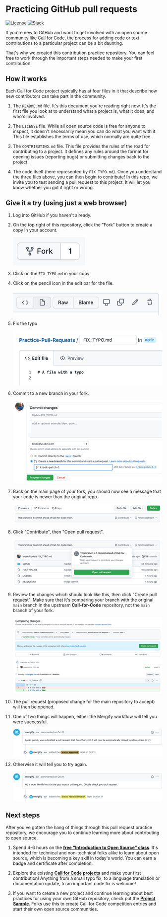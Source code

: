 # Practicing GitHub pull requests

[![License](https://img.shields.io/badge/License-Apache2-blue.svg)](https://www.apache.org/licenses/LICENSE-2.0) [![Slack](https://img.shields.io/static/v1?label=Community&message=%23open-source-general&color=blue)](https://callforcode.org/slack)

If you're new to GitHub and want to get involved with an open source community like [Call for Code](https://github.com/Call-for-Code/Project-Catalog), the process for adding code or text contributions to a particular project can be a bit daunting.

That's why we created this contribution practice repository. You can feel free to work through the important steps needed to make your first contribution.

## How it works

Each Call for Code project typically has at four files in it that describe how new contributors can take part in the community.

1. The `README.md` file. It's this document you're reading right now. It's the first file you look at to understand what a project is, what it does, and who's involved.

1. The `LICENSE` file. While all open source code is free for anyone to inspect, it doesn't necessarily mean you can do what you want with it. This file establishes the terms of use, which normally are quite free.

1. The `CONTRIBUTING.md` file. This file provides the rules of the road for contributing to a project. It defines any rules around the format for opening issues (reporting bugs) or submitting changes back to the project.

1. The code itself (here represented by `FIX_TYPO.md`). Once you understand the three files above, you can then begin to contribute! In this repo, we invite you to test sending a pull request to this project. It will let you know whether you got it right or wrong.

## Give it a try (using just a web browser)

1. Log into GitHub if you haven't already.

1. On the top right of this repository, click the "Fork" button to create a copy in your account.

   ![Fork](img/2-fork.png)

1. Click on the `FIX_TYPO.md` in your copy.

1. Click on the pencil icon in the edit bar for the file.

   ![Edit](img/4-edit.png)

1. Fix the typo

   ![Fix](img/5-fix.png)

1. Commit to a new branch in your fork.

   ![Commit](img/5-commit.png)

1. Back on the main page of your fork, you should now see a message that your code is newer than the original repo.

   ![Fix](img/6-diff.png)

1. Click "Contribute", then "Open pull request".

   ![Fix](img/7-pr.png)

1. Review the changes which should look like this, then click "Create pull request". Make sure that it's comparing your branch with the original `main` branch in the upstream **Call-for-Code** repository, not the `main` branch of your fork.

   ![Fix](img/8-pr.png)

1. The pull request (proposed change for the main repository to accept) will then be opened.

1. One of two things will happen, either the Mergify workflow will tell you were successful.

   ![Fix](img/10-success.png)

1. Otherwise it will tell you to try again.

   ![Fix](img/11-fail.png)

## Next steps

After you've gotten the hang of things through this pull request practice repository, we encourage you to continue learning more about contributing to open source.

1. Spend 4-6 hours on the [**free "Introduction to Open Source" class**](https://cognitiveclass.ai/courses/introduction-to-open-source). It's intended for technical and non-technical folks alike to learn about open source, which is becoming a key skill in today's world. You can earn a badge and certificate after completion.

1. Explore the existing [**Call for Code projects**](https://github.com/Call-for-Code/Project-Catalog) and make your first contribution! Anything from a small typo fix, to a language translation or documentation update, to an important code fix is welcome!

1. If you want to create a new project and continue learning about best practices for using your own GitHub repository, check put the [**Project Sample**](https://github.com/Call-for-Code/Project-Sample). Folks use this to create Call for Code competition entries and start their own open source communities.
